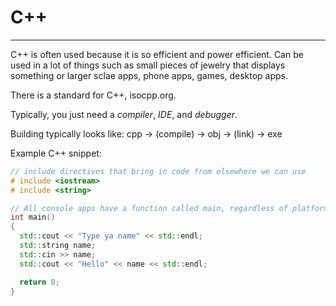 # C++

---

C++ is often used because it is so efficient and power efficient. Can be used in a lot of things such as small pieces of jewelry that displays something or larger sclae apps, phone apps, games, desktop apps.

There is a standard for C++, isocpp.org.

Typically, you just need a _compiler_, _IDE_, and _debugger_.

Building typically looks like:
cpp -> (compile) -> obj -> (link) -> exe

Example C++ snippet:

```cpp
// include directives that bring in code from elsewhere we can use
# include <iostream>
# include <string>

// All console apps have a function called main, regardless of platform
int main()
{
  std::cout << "Type ya name" << std::endl;
  std::string name;
  std::cin >> name;
  std::cout << "Hello" << name << std::endl;

  return 0;
}
```
